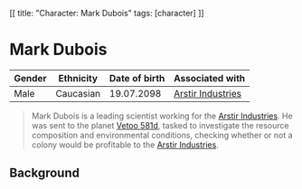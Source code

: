 [[
title: "Character: Mark Dubois"
tags: [character]
]]

# Mark Dubois

| Gender | Ethnicity | Date of birth | Associated with       |
|--------|-----------|---------------|-----------------------|
| Male   | Caucasian | 19.07.2098    | [Arstir Industries]() |

> Mark Dubois is a leading scientist working for the [Arstir Industries](). He 
was sent to the planet [Vetoo 581d](), tasked to investigate the resource
composition and environmental conditions, checking whether or not a colony would
be profitable to the [Arstir Industries]().

## Background

